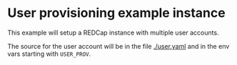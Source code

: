 # User provisioning example instance


This example will setup a REDCap instance with multiple user accounts.

The source for the user account will be in the file [./user.yaml](./users.yaml) and in the env vars starting with `USER_PROV`.

